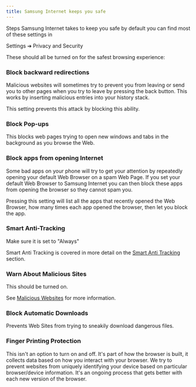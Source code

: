 ```yaml
---
title: Samsung Internet keeps you safe
---
```


Steps Samsung Internet takes to keep you safe by default you can find most of these settings in

Settings ➔ Privacy and Security

These should all be turned on for the safest browsing experience:

### Block backward redirections

Malicious websites will sometimes try to prevent you from leaving or send you to other pages when you try to leave by pressing the back button. This works by inserting malicious entries into your history stack. 

This setting prevents this attack by blocking this ability.

### Block Pop-ups

This blocks web pages trying to open new windows and tabs in the background as you browse the Web.

### Block apps from opening Internet

Some bad apps on your phone will try to get your attention by repeatedly opening your default Web Browser on a spam Web Page. If you set your default Web Browser to Samsung Internet you can then block these apps from opening the browser so they cannot spam you.

Pressing this setting will list all the apps that recently opened the Web Browser, how many times each app opened the browser, then let you block the app.

### Smart Anti-Tracking

Make sure it is set to "Always"

Smart Anti Tracking is covered in more detail on the [Smart Anti Tracking](#smart-anti-tracking) section.

### Warn About Malicious Sites

This should be turned on.

See [Malicious Websites](#malicious-websites) for more information.

### Block Automatic Downloads

Prevents Web Sites from trying to sneakily download dangerous files.

### Finger Printing Protection

This isn't an option to turn on and off. It's part of how the browser is built, it collects data based on how you interact with your browser. We try to prevent websites from uniquely identifying your device based on particular browser/device information. It's an ongoing process that gets better with each new version of the browser.
